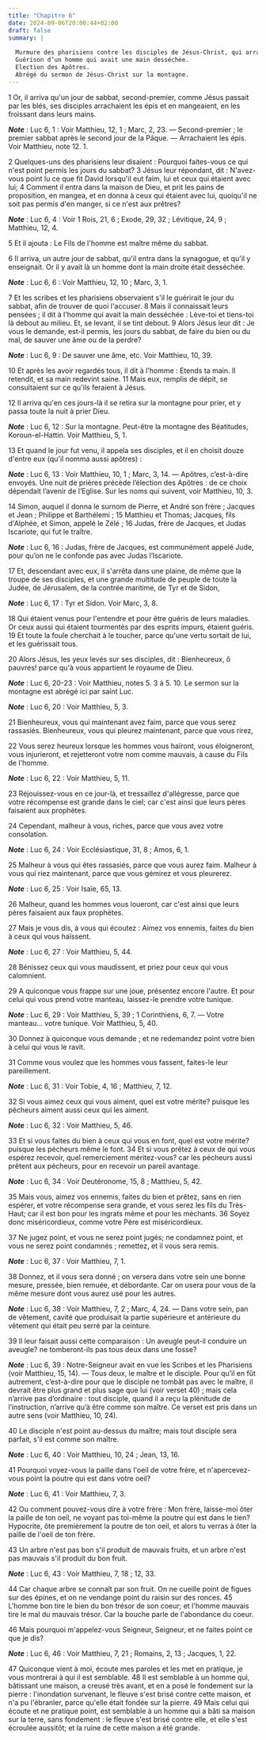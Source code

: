 ```yaml
---
title: "Chapitre 6"
date: 2024-09-06T20:00:44+02:00
draft: false
summary: |
  
  Murmure des pharisiens contre les disciples de Jésus-Christ, qui arrachaient des épis un jour de sabbat.
  Guérison d’un homme qui avait une main desséchée.
  Election des Apôtres.
  Abrégé du sermon de Jésus-Christ sur la montagne.
---
```



1 Or, il arriva qu'un jour de sabbat, second-premier, comme Jésus passait par les blés, ses disciples arrachaient les épis et en mangeaient, en les froissant dans leurs mains.

***Note*** :  Luc 6, 1 : Voir Matthieu, 12, 1 ; Marc, 2, 23. ― Second-premier ; le premier sabbat après le second jour de la Pâque. ― Arrachaient les épis. Voir Matthieu, note 12. 1.

2 Quelques-uns des pharisiens leur disaient : Pourquoi faites-vous ce qui n'est point permis les jours du sabbat? 3 Jésus leur répondant, dit : N'avez-vous point lu ce que fit David lorsqu'il eut faim, lui et ceux qui étaient avec lui; 4 Comment il entra dans la maison de Dieu, et prit les pains de proposition, en mangea, et en donna à ceux qui étaient avec lui, quoiqu'il ne soit pas permis d'en manger, si ce n'est aux prêtres?

***Note*** :  Luc 6, 4 : Voir 1 Rois, 21, 6 ; Exode, 29, 32 ; Lévitique, 24, 9 ; Matthieu, 12, 4.

5 Et il ajouta : Le Fils de l'homme est maître même du sabbat.


6 Il arriva, un autre jour de sabbat, qu'il entra dans la synagogue, et qu'il y enseignait. Or il y avait là un homme dont la main droite était desséchée.

***Note*** :  Luc 6, 6 : Voir Matthieu, 12, 10 ; Marc, 3, 1.

7 Et les scribes et les pharisiens observaient s'il le guérirait le jour du sabbat, afin de trouver de quoi l'accuser. 8 Mais il connaissait leurs pensées ; il dit à l'homme qui avait la main desséchée : Lève-toi et tiens-toi là debout au milieu. Et, se levant, il se tint debout. 9 Alors Jésus leur dit : Je vous le demande, est-il permis, les jours du sabbat, de faire du bien ou du mal, de sauver une âme ou de la perdre?

***Note*** :  Luc 6, 9 : De sauver une âme, etc. Voir Matthieu, 10, 39.

10 Et après les avoir regardés tous, il dit à l'homme : Etends ta main. Il retendit, et sa main redevint saine. 11 Mais eux, remplis de dépit, se consultaient sur ce qu'ils feraient à Jésus.


12 Il arriva qu'en ces jours-là il se retira sur la montagne pour prier, et y passa toute la nuit à prier Dieu.

***Note*** :  Luc 6, 12 : Sur la montagne. Peut-être la montagne des Béatitudes, Koroun-el-Hattin. Voir Matthieu, 5, 1.

13 Et quand le jour fut venu, il appela ses disciples, et il en choisit douze d'entre eux (qu'il nomma aussi apôtres) :

***Note*** :  Luc 6, 13 : Voir Matthieu, 10, 1 ; Marc, 3, 14. ― Apôtres, c’est-à-dire envoyés. Une nuit de prières précède l’élection des Apôtres : de ce choix dépendait l’avenir de l’Eglise. Sur les noms qui suivent, voir Matthieu, 10, 3.

14 Simon, auquel il donna le surnom de Pierre, et André son frère ; Jacques et Jean ; Philippe et Barthélemi ; 15 Matthieu et Thomas; Jacques, fils d'Alphée, et Simon, appelé le Zélé ; 16 Judas, frère de Jacques, et Judas Iscariote, qui fut le traître.

***Note*** :  Luc 6, 16 : Judas, frère de Jacques, est communément appelé Jude, pour qu’on ne le confonde pas avec Judas l’Iscariote.


17 Et, descendant avec eux, il s'arrêta dans une plaine, de même que la troupe de ses disciples, et une grande multitude de peuple de toute la Judée, de Jérusalem, de la contrée maritime, de Tyr et de Sidon,

***Note*** :  Luc 6, 17 : Tyr et Sidon. Voir Marc, 3, 8.

18 Qui étaient venus pour l'entendre et pour être guéris de leurs maladies. Or ceux aussi qui étaient tourmentés par des esprits impurs, étaient guéris. 19 Et toute la foule cherchait à le toucher, parce qu'une vertu sortait de lui, et les guérissait tous.


20 Alors Jésus, les yeux levés sur ses disciples, dit : Bienheureux, ô pauvres! parce qu'à vous appartient le royaume de Dieu.

***Note*** :  Luc 6, 20-23 : Voir Matthieu, notes 5. 3 à 5. 10. Le sermon sur la montagne est abrégé ici par saint Luc.

***Note*** :  Luc 6, 20 : Voir Matthieu, 5, 3.


21 Bienheureux, vous qui maintenant avez faim, parce que vous serez rassasiés. Bienheureux, vous qui pleurez maintenant, parce que vous rirez,


22 Vous serez heureux lorsque les hommes vous haïront, vous éloigneront, vous injurieront, et rejetteront votre nom comme mauvais, à cause du Fils de l'homme.

***Note*** :  Luc 6, 22 : Voir Matthieu, 5, 11.

23 Réjouissez-vous en ce jour-là, et tressaillez d'allégresse, parce que votre récompense est grande dans le ciel; car c'est ainsi que leurs pères faisaient aux prophètes.


24 Cependant, malheur à vous, riches, parce que vous avez votre consolation.

***Note*** :  Luc 6, 24 : Voir Ecclésiastique, 31, 8 ; Amos, 6, 1.

25 Malheur à vous qui êtes rassasiés, parce que vous aurez faim. Malheur à vous qui riez maintenant, parce que vous gémirez et vous pleurerez.

***Note*** :  Luc 6, 25 : Voir Isaïe, 65, 13.


26 Malheur, quand les hommes vous loueront, car c'est ainsi que leurs pères faisaient aux faux prophètes.


27 Mais je vous dis, à vous qui écoutez : Aimez vos ennemis, faites du bien à ceux qui vous haïssent.

***Note*** :  Luc 6, 27 : Voir Matthieu, 5, 44.

28 Bénissez ceux qui vous maudissent, et priez pour ceux qui vous calomnient.


29 A quiconque vous frappe sur une joue, présentez encore l'autre. Et pour celui qui vous prend votre manteau, laissez-le prendre votre tunique.

***Note*** :  Luc 6, 29 : Voir Matthieu, 5, 39 ; 1 Corinthiens, 6, 7. ― Votre manteau… votre tunique. Voir Matthieu, 5, 40.

30 Donnez à quiconque vous demande ; et ne redemandez point votre bien à celui qui vous le ravit.


31 Comme vous voulez que les hommes vous fassent, faites-le leur pareillement.

***Note*** :  Luc 6, 31 : Voir Tobie, 4, 16 ; Matthieu, 7, 12.

32 Si vous aimez ceux qui vous aiment, quel est votre mérite? puisque les pécheurs aiment aussi ceux qui les aiment.

***Note*** :  Luc 6, 32 : Voir Matthieu, 5, 46.

33 Et si vous faites du bien à ceux qui vous en font, quel est votre mérite? puisque les pécheurs même le font. 34 Et si vous prêtez à ceux de qui vous espérez recevoir, quel remerciement méritez-vous? car les pécheurs aussi prêtent aux pécheurs, pour en recevoir un pareil avantage.

***Note*** :  Luc 6, 34 : Voir Deutéronome, 15, 8 ; Matthieu, 5, 42.

35 Mais vous, aimez vos ennemis, faites du bien et prêtez, sans en rien espérer, et votre récompense sera grande, et vous serez les fils du Très-Haut; car il est bon pour les ingrats même et pour les méchants. 36 Soyez donc miséricordieux, comme votre Père est miséricordieux.


37 Ne jugez point, et vous ne serez point jugés; ne condamnez point, et vous ne serez point condamnés ; remettez, et il vous sera remis.

***Note*** :  Luc 6, 37 : Voir Matthieu, 7, 1.

38 Donnez, et il vous sera donné ; on versera dans votre sein une bonne mesure, pressée, bien remuée, et débordante. Car on usera pour vous de la même mesure dont vous aurez usé pour les autres.

***Note*** :  Luc 6, 38 : Voir Matthieu, 7, 2 ; Marc, 4, 24. ― Dans votre sein, pan de vêtement, cavité que produisait la partie supérieure et antérieure du vêtement qui était peu serré par la ceinture.


39 Il leur faisait aussi cette comparaison : Un aveugle peut-il conduire un aveugle? ne tomberont-ils pas tous deux dans une fosse?

***Note*** :  Luc 6, 39 : Notre-Seigneur avait en vue les Scribes et les Pharisiens (voir Matthieu, 15, 14). ― Tous deux, le maître et le disciple. Pour qu’il en fût autrement, c’est-à-dire pour que le disciple ne tombât pas avec le maître, il devrait être plus grand et plus sage que lui (voir verset 40) ; mais cela n’arrive pas d’ordinaire : tout disciple, quand il a reçu la plénitude de l’instruction, n’arrive qu’à être comme son maître. Ce verset est pris dans un autre sens (voir Matthieu, 10, 24).

40 Le disciple n'est point au-dessus du maître; mais tout disciple sera parfait, s'il est comme son maître.

***Note*** :  Luc 6, 40 : Voir Matthieu, 10, 24 ; Jean, 13, 16.


41 Pourquoi voyez-vous la paille dans l'oeil de votre frère, et n'apercevez-vous point la poutre qui est dans votre oeil?

***Note*** :  Luc 6, 41 : Voir Matthieu, 7, 3.

42 Ou comment pouvez-vous dire à votre frère : Mon frère, laisse-moi ôter la paille de ton oeil, ne voyant pas toi-même la poutre qui est dans le tien? Hypocrite, ôte premièrement la poutre de ton oeil, et alors tu verras à ôter la paille de l'oeil de ton frère.


43 Un arbre n'est pas bon s'il produit de mauvais fruits, et un arbre n'est pas mauvais s'il produit du bon fruit.

***Note*** :  Luc 6, 43 : Voir Matthieu, 7, 18 ; 12, 33.

44 Car chaque arbre se connaît par son fruit. On ne cueille point de figues sur des épines, et on ne vendange point du raisin sur des ronces. 45 L'homme bon tire le bien du bon trésor de son coeur; et l'homme mauvais tire le mal du mauvais trésor. Car la bouche parle de l'abondance du coeur.


46 Mais pourquoi m'appelez-vous Seigneur, Seigneur, et ne faites point ce que je dis?

***Note*** :  Luc 6, 46 : Voir Matthieu, 7, 21 ; Romains, 2, 13 ; Jacques, 1, 22.

47 Quiconque vient à moi, écoute mes paroles et les met en pratique, je vous montrerai à qui il est semblable. 48 Il est semblable à un homme qui, bâtissant une maison, a creusé très avant, et en a posé le fondement sur la pierre : l'inondation survenant, le fleuve s'est brisé contre cette maison, et n'a pu l'ébranler, parce qu'elle était fondée sur la pierre. 49 Mais celui qui écoute et ne pratique point, est semblable à un homme qui a bâti sa maison sur la terre, sans fondement : le fleuve s'est brisé contre elle, et elle s'est écroulée aussitôt; et la ruine de cette maison a été grande.

